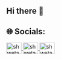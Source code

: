 ## Hi there 👋

<!--
**shwetaverma14/shwetaverma14** is a ✨ _special_ ✨ repository because its `README.md` (this file) appears on your GitHub profile.

Here are some ideas to get you started:

- 🔭 I’m currently working on ...
- 🌱 I’m currently learning ...
- 👯 I’m looking to collaborate on ...
- 🤔 I’m looking for help with ...
- 💬 Ask me about ...
- 📫 How to reach me: ...
- 😄 Pronouns: ...
- ⚡ Fun fact: ...
-->

## 🌐 Socials:

<a href="https://linkedin.com/in/shwetaverma14" target="blank">
  <img align="center" src="https://raw.githubusercontent.com/rahuldkjain/github-profile-readme-generator/master/src/images/icons/Social/linked-in-alt.svg" alt="shwetaverma14" height="30" width="40" />
</a>
<a href="https://www.leetcode.com/shweta_14" target="blank">
  <img align="center" src="https://raw.githubusercontent.com/rahuldkjain/github-profile-readme-generator/master/src/images/icons/Social/leet-code.svg" alt="shweta_14" height="30" width="40" />
</a>
<a href="https://auth.geeksforgeeks.org/user/shwetaverm1mie" target="blank">
  <img align="center" src="https://raw.githubusercontent.com/rahuldkjain/github-profile-readme-generator/master/src/images/icons/Social/geeks-for-geeks.svg" alt="shwetaverm1mie" height="30" width="40" />
</a>

